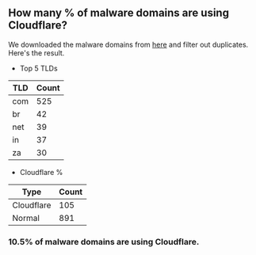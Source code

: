 ## How many % of malware domains are using Cloudflare?


We downloaded the malware domains from [here](https://urlhaus.abuse.ch) and filter out duplicates.
Here's the result.


[//]: # (start replacement)


- Top 5 TLDs

| TLD | Count |
| --- | --- |
| com | 525 |
| br | 42 |
| net | 39 |
| in | 37 |
| za | 30 |


- Cloudflare %

| Type | Count |
| --- | --- |
| Cloudflare | 105 |
| Normal | 891 |


### 10.5% of malware domains are using Cloudflare.